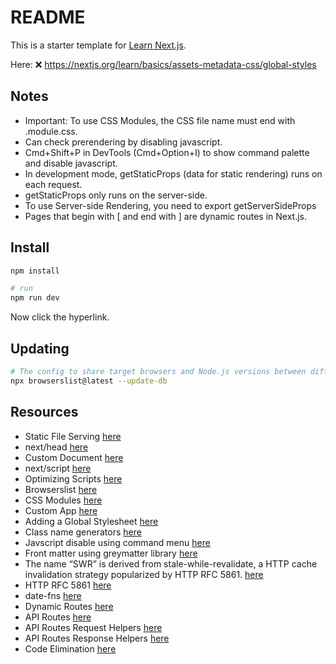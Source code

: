 # README

This is a starter template for [Learn Next.js](https://nextjs.org/learn).

Here: ❌ https://nextjs.org/learn/basics/assets-metadata-css/global-styles

## Notes

* Important: To use CSS Modules, the CSS file name must end with .module.css.
* Can check prerendering by disabling javascript.  
* Cmd+Shift+P in DevTools (Cmd+Option+I) to show command palette and disable javascript.  
* In development mode, getStaticProps (data for static rendering) runs on each request.
* getStaticProps only runs on the server-side.
* To use Server-side Rendering, you need to export getServerSideProps
* Pages that begin with [ and end with ] are dynamic routes in Next.js.  

## Install

```sh
npm install

# run
npm run dev
```

Now click the hyperlink.  

## Updating

```sh
# The config to share target browsers and Node.js versions between different front-end tools.  
npx browserslist@latest --update-db
```

## Resources

* Static File Serving [here](https://nextjs.org/docs/basic-features/static-file-serving)  
* next/head [here](https://nextjs.org/docs/api-reference/next/head)  
* Custom Document [here](https://nextjs.org/docs/advanced-features/custom-document)  
* next/script [here](https://nextjs.org/docs/api-reference/next/script)  
* Optimizing Scripts [here](https://nextjs.org/docs/basic-features/script)  
* Browserslist [here](https://github.com/browserslist/browserslist#browsers-data-updating)  
* CSS Modules [here](https://github.com/css-modules/css-modules)  
* Custom App [here](https://nextjs.org/docs/advanced-features/custom-app)  
* Adding a Global Stylesheet [here](https://nextjs.org/docs/basic-features/built-in-css-support#adding-a-global-stylesheet)
* Class name generators [here](https://www.npmjs.com/package/clsx)
* Javscript disable using command menu [here](https://developer.chrome.com/docs/devtools/javascript/disable/)
* Front matter using greymatter library [here](https://github.com/jonschlinkert/gray-matter)
* The name “SWR” is derived from stale-while-revalidate, a HTTP cache invalidation strategy popularized by HTTP RFC 5861. [here](https://swr.vercel.app/)
* HTTP RFC 5861 [here](https://www.rfc-editor.org/rfc/rfc5861)  
* date-fns [here](https://date-fns.org/v2.16.1/docs/format)
* Dynamic Routes [here](https://nextjs.org/docs/routing/dynamic-routes)  
* API Routes [here](https://nextjs.org/docs/api-routes/introduction)
* API Routes Request Helpers [here](https://nextjs.org/docs/api-routes/request-helpers)  
* API Routes Response Helpers [here](https://nextjs.org/docs/api-routes/response-helpers)  
* Code Elimination [here](https://next-code-elimination.vercel.app/)  
